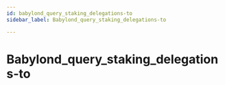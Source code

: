 ```yaml
---
id: babylond_query_staking_delegations-to
sidebar_label: Babylond_query_staking_delegations-to

---
```


# Babylond_query_staking_delegations-to